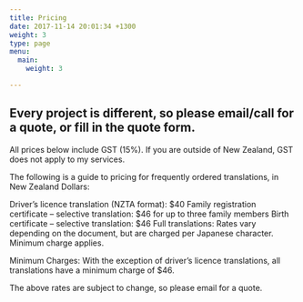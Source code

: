 ```yaml
---
title: Pricing
date: 2017-11-14 20:01:34 +1300
weight: 3
type: page
menu:
  main:
    weight: 3

---
```

## Every project is different, so please email/call for a quote, or fill in the quote form. 
All prices below include GST (15%). 
If you are outside of New Zealand, GST does not apply to my services.

The following is a guide to pricing for frequently ordered translations, in New Zealand Dollars:

Driver’s licence translation (NZTA format): $40
Family registration certificate – selective translation: $46 for up to three family members
Birth certificate – selective translation: $46
Full translations: Rates vary depending on the document, but are charged per Japanese character. Minimum charge applies. 

Minimum Charges: With the exception of driver’s licence translations, all translations have a minimum charge of $46. 

The above rates are subject to change, so please email for a quote.


